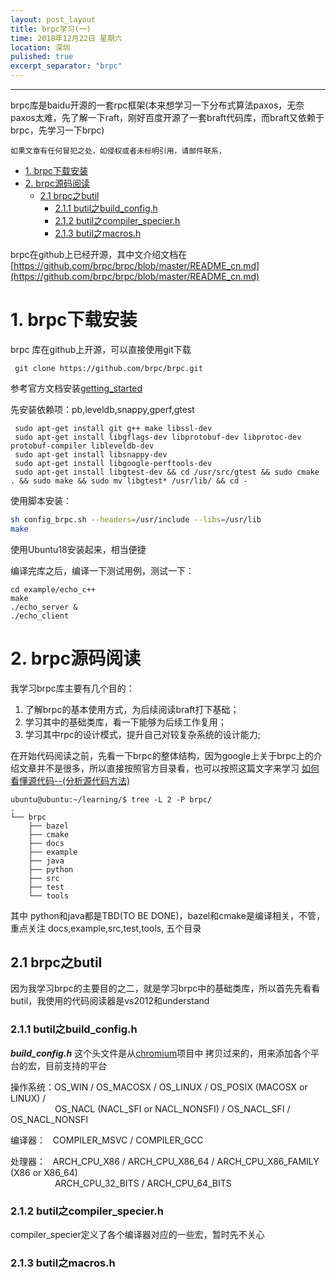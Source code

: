 ```yaml
---
layout: post_layout
title: brpc学习(一)
time: 2018年12月22日 星期六
location: 深圳
pulished: true
excerpt_separator: "brpc"
---
```


---
brpc库是baidu开源的一套rpc框架(本来想学习一下分布式算法paxos，无奈paxos太难，先了解一下raft，刚好百度开源了一套braft代码库，而braft又依赖于brpc，先学习一下brpc)

    如果文章有任何冒犯之处，如侵权或者未标明引用，请邮件联系，


<!-- TOC -->

- [1. brpc下载安装](#1-brpc下载安装)
- [2. brpc源码阅读](#2-brpc源码阅读)
    - [2.1 brpc之butil](#21-brpc之butil)
        - [2.1.1 butil之build_config.h](#211-butil之build_configh)
        - [2.1.2 butil之compiler_specier.h](#212-butil之compiler_specierh)
        - [2.1.3 butil之macros.h](#213-butil之macrosh)

<!-- /TOC -->

brpc在github上已经开源，其中文介绍文档在 [https://github.com/brpc/brpc/blob/master/README_cn.md](https://github.com/brpc/brpc/blob/master/README_cn.md)


# 1. brpc下载安装

brpc 库在github上开源，可以直接使用git下载
```shell
 git clone https://github.com/brpc/brpc.git
```

参考官方文档安装[getting_started](https://github.com/brpc/brpc/blob/master/docs/cn/getting_started.md)

先安装依赖项：pb,leveldb,snappy,gperf,gtest
```shell
 sudo apt-get install git g++ make libssl-dev
 sudo apt-get install libgflags-dev libprotobuf-dev libprotoc-dev protobuf-compiler libleveldb-dev
 sudo apt-get install libsnappy-dev
 sudo apt-get install libgoogle-perftools-dev
 sudo apt-get install libgtest-dev && cd /usr/src/gtest && sudo cmake . && sudo make && sudo mv libgtest* /usr/lib/ && cd -
```
使用脚本安装：
```sh
sh config_brpc.sh --headers=/usr/include --libs=/usr/lib
make
```

使用Ubuntu18安装起来，相当便捷

编译完库之后，编译一下测试用例，测试一下：
```shell
cd example/echo_c++
make
./echo_server &
./echo_client
```

# 2. brpc源码阅读

我学习brpc库主要有几个目的：

1. 了解brpc的基本使用方式，为后续阅读braft打下基础；
2. 学习其中的基础类库，看一下能够为后续工作复用；
3. 学习其中rpc的设计模式，提升自己对较复杂系统的设计能力;

在开始代码阅读之前，先看一下brpc的整体结构，因为google上关于brpc上的介绍文章并不是很多，所以直接按照官方目录看，也可以按照这篇文字来学习 [如何看懂源代码--(分析源代码方法)](http://www.cnblogs.com/ToDoToTry/archive/2009/06/21/1507760.html)


```shell
ubuntu@ubuntu:~/learning/$ tree -L 2 -P brpc/ 
.
└── brpc
    ├── bazel
    ├── cmake
    ├── docs
    ├── example
    ├── java
    ├── python
    ├── src
    ├── test
    └── tools
```

其中 python和java都是TBD(TO BE DONE)，bazel和cmake是编译相关，不管，重点关注 docs,example,src,test,tools, 五个目录

## 2.1 brpc之butil
因为我学习brpc的主要目的之二，就是学习brpc中的基础类库，所以首先先看看butil，我使用的代码阅读器是vs2012和understand

### 2.1.1 butil之build_config.h
***build_config.h*** 这个头文件是从[chromium](https://github.com/chromium/chromium)项目中 拷贝过来的，用来添加各个平台的宏，目前支持的平台

操作系统：OS_WIN / OS_MACOSX / OS_LINUX / OS_POSIX (MACOSX or LINUX) /   
&nbsp;&nbsp;&nbsp;&nbsp;&nbsp;&nbsp;&nbsp;&nbsp;&nbsp;&nbsp;&nbsp;&nbsp;&nbsp;&nbsp;&nbsp;&nbsp;&nbsp;&nbsp;OS_NACL (NACL_SFI or NACL_NONSFI) / OS_NACL_SFI / OS_NACL_NONSFI  

编译器：&nbsp;&nbsp;&nbsp;COMPILER_MSVC / COMPILER_GCC

处理器：&nbsp;&nbsp;&nbsp;ARCH_CPU_X86 / ARCH_CPU_X86_64 / ARCH_CPU_X86_FAMILY (X86 or X86_64)  
&nbsp;&nbsp;&nbsp;&nbsp;&nbsp;&nbsp;&nbsp;&nbsp;&nbsp;&nbsp;&nbsp;&nbsp;&nbsp;&nbsp;&nbsp;&nbsp;&nbsp;&nbsp;ARCH_CPU_32_BITS / ARCH_CPU_64_BITS

### 2.1.2 butil之compiler_specier.h
compiler_specier定义了各个编译器对应的一些宏，暂时先不关心

### 2.1.3 butil之macros.h



